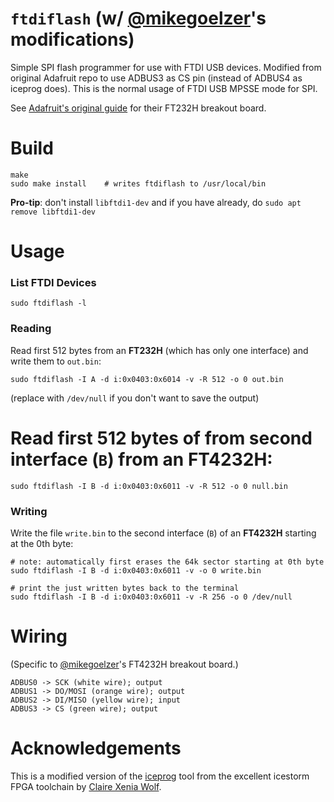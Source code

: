 # `ftdiflash` (w/ [@mikegoelzer](https://github.com/mikegoelzer)'s modifications)

Simple SPI flash programmer for use with FTDI USB devices. Modified from original Adafruit repo to use ADBUS3 as CS pin (instead of ADBUS4 as iceprog does). This is the normal usage of FTDI USB MPSSE mode for SPI.

See [Adafruit's original guide](https://learn.adafruit.com/programming-spi-flash-prom-with-an-ft232h-breakout/overview) for their FT232H breakout board.

# Build

```
make
sudo make install    # writes ftdiflash to /usr/local/bin
```

**Pro-tip**: don't install `libftdi1-dev` and if you have already, do `sudo apt remove libftdi1-dev`

# Usage

### List FTDI Devices

```
sudo ftdiflash -l
```

### Reading

Read first 512 bytes from an **FT232H** (which has only one interface) and write them to `out.bin`:
```
sudo ftdiflash -I A -d i:0x0403:0x6014 -v -R 512 -o 0 out.bin
```

(replace with `/dev/null` if you don't want to save the output)

# Read first 512 bytes of from second interface (`B`) from an **FT4232H**:

```
sudo ftdiflash -I B -d i:0x0403:0x6011 -v -R 512 -o 0 null.bin
```

### Writing

Write the file `write.bin` to the second interface (`B`) of an **FT4232H** starting at the 0th byte:

```
# note: automatically first erases the 64k sector starting at 0th byte
sudo ftdiflash -I B -d i:0x0403:0x6011 -v -o 0 write.bin

# print the just written bytes back to the terminal
sudo ftdiflash -I B -d i:0x0403:0x6011 -v -R 256 -o 0 /dev/null
```

# Wiring

(Specific to [@mikegoelzer](https://github.com/mikegoelzer)'s FT4232H breakout board.)

```
ADBUS0 -> SCK (white wire); output
ADBUS1 -> DO/MOSI (orange wire); output
ADBUS2 -> DI/MISO (yellow wire); input
ADBUS3 -> CS (green wire); output
```

# Acknowledgements

This is a modified version of the [iceprog](https://github.com/cliffordwolf/icestorm) tool from the excellent icestorm FPGA toolchain by [Claire Xenia Wolf](https://github.com/cliffordwolf).

